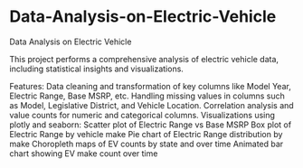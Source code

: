 # Data-Analysis-on-Electric-Vehicle
Data Analysis on Electric Vehicle

This project performs a comprehensive analysis of electric vehicle data, including statistical insights and visualizations.

Features:
Data cleaning and transformation of key columns like Model Year, Electric Range, Base MSRP, etc.
Handling missing values in columns such as Model, Legislative District, and Vehicle Location.
Correlation analysis and value counts for numeric and categorical columns.
Visualizations using plotly and seaborn:
Scatter plot of Electric Range vs Base MSRP
Box plot of Electric Range by vehicle make
Pie chart of Electric Range distribution by make
Choropleth maps of EV counts by state and over time
Animated bar chart showing EV make count over time

